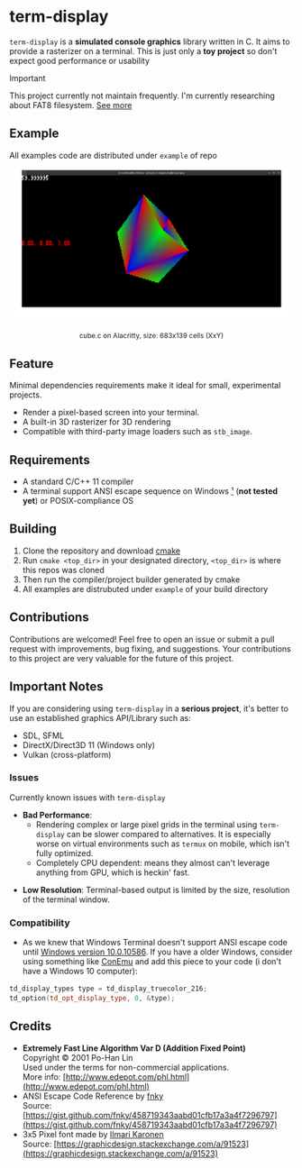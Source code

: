 term-display
=====
`term-display` is a **simulated console graphics** library written in C. It aims to provide a rasterizer on a terminal. This is just only a **toy project** so don't expect good performance or usability

> [!IMPORTANT]
> This project currently not maintain frequently. I'm currently researching about FAT8 filesystem. [See more](https://github.com/binaryfox0/fat8-the-mystery)

## Example
All examples code are distributed under `example` of repo
![image](img/screenshot.png)
<p align="center" style="font-size:12px;">cube.c on Alacritty, size: 683x139 cells (XxY)</p>

## Feature
Minimal dependencies requirements make it ideal for small, experimental projects.

- Render a pixel-based screen into your terminal.
- A built-in 3D rasterizer for 3D rendering
- Compatible with third-party image loaders such as `stb_image`.

## Requirements
- A standard C/C++ 11 compiler
- A terminal support ANSI escape sequence on Windows [¹](#compatibility) (**not tested yet**)  or POSIX-compliance OS

## Building
1. Clone the repository and download [cmake](https://cmake.org/download/)
2. Run `cmake <top_dir>` in your designated directory, `<top_dir>` is where this repos was cloned
3. Then run the compiler/project builder generated by cmake
4. All examples are distrubuted under `example` of your build directory

## Contributions
Contributions are welcomed! Feel free to open an issue or submit a pull request with improvements, bug fixing, and suggestions. Your contributions to this project are very valuable for the future of this project.

## Important Notes
If you are considering using `term-display` in a **serious project**, it's better to use an established graphics API/Library such as:
 - SDL, SFML
 - DirectX/Direct3D 11 (Windows only)
 - Vulkan (cross-platform)
### Issues
Currently known issues with `term-display`
 * **Bad Performance**:
   - Rendering complex or large pixel grids in the terminal using `term-display` can be slower compared to alternatives. It is especially worse on virtual environments such as `termux` on mobile, which isn't fully optimized.
   - Completely CPU dependent: means they almost can't leverage anything from GPU, which is heckin' fast.
 - **Low Resolution**: Terminal-based output is limited by the size, resolution of the terminal window.
### Compatibility
- As we knew that Windows Terminal doesn't support ANSI escape code until [Windows version 10.0.10586](https://superuser.com/a/1300251). If you have a older Windows, consider using something like [ConEmu](https://conemu.github.io/) and add this piece to your code (i don't have a Windows 10 computer):

```cpp
td_display_types type = td_display_truecolor_216;
td_option(td_opt_display_type, 0, &type);
```

## Credits
- **Extremely Fast Line Algorithm Var D (Addition Fixed Point)**  
  Copyright © 2001 Po-Han Lin  
  Used under the terms for non-commercial applications.  
  More info: [http://www.edepot.com/phl.html](http://www.edepot.com/phl.html)
- ANSI Escape Code Reference by [fnky](https://github.com/fnky)  
  Source: [https://gist.github.com/fnky/458719343aabd01cfb17a3a4f7296797](https://gist.github.com/fnky/458719343aabd01cfb17a3a4f7296797)
- 3x5 Pixel font made by [Ilmari Karonen](https://graphicdesign.stackexchange.com/users/3239/ilmari-karonen)  
  Source: [https://graphicdesign.stackexchange.com/a/91523](https://graphicdesign.stackexchange.com/a/91523)
